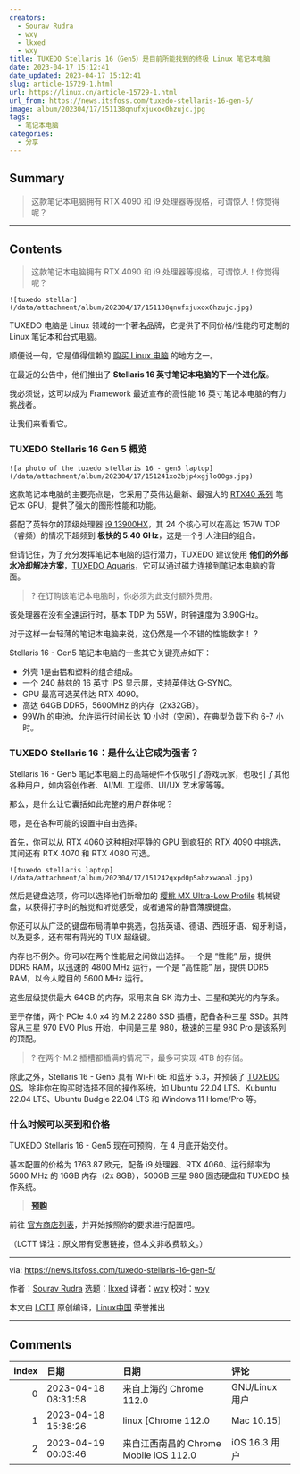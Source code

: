 ```yaml
---
creators:
  - Sourav Rudra
  - wxy
  - lkxed
  - wxy
title: TUXEDO Stellaris 16（Gen5）是目前所能找到的终极 Linux 笔记本电脑
date: 2023-04-17 15:12:41
date_updated: 2023-04-17 15:12:41
slug: article-15729-1.html
url: https://linux.cn/article-15729-1.html
url_from: https://news.itsfoss.com/tuxedo-stellaris-16-gen-5/
image: album/202304/17/151138qnufxjuxox0hzujc.jpg
tags:
  - 笔记本电脑
categories:
  - 分享
---
```


## Summary

> 这款笔记本电脑拥有 RTX 4090 和 i9 处理器等规格，可谓惊人！你觉得呢？

***

<!-- more -->

## Contents

> 
> 这款笔记本电脑拥有 RTX 4090 和 i9 处理器等规格，可谓惊人！你觉得呢？
> 
> 
> 

`![tuxedo stellar](/data/attachment/album/202304/17/151138qnufxjuxox0hzujc.jpg)`

TUXEDO 电脑是 Linux 领域的一个著名品牌，它提供了不同价格/性能的可定制的 Linux 笔记本和台式电脑。

顺便说一句，它是值得信赖的 [购买 Linux 电脑](https://itsfoss.com/get-linux-laptops/) 的地方之一。

在最近的公告中，他们推出了 **Stellaris 16 英寸笔记本电脑的下一个进化版**。

我必须说，这可以成为 Framework 最近宣布的高性能 16 英寸笔记本电脑的有力挑战者。

让我们来看看它。

### TUXEDO Stellaris 16 Gen 5 概览

`![a photo of the tuxedo stellaris 16 - gen5 laptop](/data/attachment/album/202304/17/151241xo2bjp4xgjlo00gs.jpg)`

这款笔记本电脑的主要亮点是，它采用了英伟达最新、最强大的 [RTX40 系列](https://www.nvidia.com/en-us/geforce/laptops/) 笔记本 GPU，提供了强大的图形性能和功能。

搭配了英特尔的顶级处理器 [i9 13900HX](https://ark.intel.com/content/www/us/en/ark/products/232171/intel-core-i913900hx-processor-36m-cache-up-to-5-40-ghz.html)，其 24 个核心可以在高达 157W TDP（睿频）的情况下超频到 **极快的 5.40 GHz**，这是一个引人注目的组合。

但请记住，为了充分发挥笔记本电脑的运行潜力，TUXEDO 建议使用 **他们的外部水冷却解决方案**，[TUXEDO Aquaris](https://www.tuxedocomputers.com/en/Linux-Hardware/Accessories/Further-accessories/TUXEDO-Aquaris--External-Water-Cooling-Device_1.tuxedo)，它可以通过磁力连接到笔记本电脑的背面。

> 
> ? 在订购该笔记本电脑时，你必须为此支付额外费用。
> 
> 
> 

该处理器在没有全速运行时，基本 TDP 为 55W，时钟速度为 3.90GHz。

对于这样一台轻薄的笔记本电脑来说，这仍然是一个不错的性能数字！ ?

Stellaris 16 - Gen5 笔记本电脑的一些其它关键亮点如下：

* 外壳 1是由铝和塑料的组合组成。
* 一个 240 赫兹的 16 英寸 IPS 显示屏，支持英伟达 G-SYNC。
* GPU 最高可选英伟达 RTX 4090。
* 高达 64GB DDR5，5600MHz 的内存（2x32GB）。
* 99Wh 的电池，允许运行时间长达 10 小时（空闲），在典型负载下约 6-7 小时。

### TUXEDO Stellaris 16：是什么让它成为强者？

Stellaris 16 - Gen5 笔记本电脑上的高端硬件不仅吸引了游戏玩家，也吸引了其他各种用户，如内容创作者、AI/ML 工程师、UI/UX 艺术家等等。

那么，是什么让它囊括如此完整的用户群体呢？

嗯，是在各种可能的设置中自由选择。

首先，你可以从 RTX 4060 这种相对平静的 GPU 到疯狂的 RTX 4090 中挑选，其间还有 RTX 4070 和 RTX 4080 可选。

`![tuxedo stellaris laptop](/data/attachment/album/202304/17/151242qxpd0p5abzxwaoal.jpg)`

然后是键盘选项，你可以选择他们新增加的 [樱桃 MX Ultra-Low Profile](https://www.cherrymx.de/en/cherry-mx/mx-ultra-low-profile/mx-ulp-click.html) 机械键盘，以获得打字时的触觉和听觉感受，或者通常的静音薄膜键盘。

你还可以从广泛的键盘布局清单中挑选，包括英语、德语、西班牙语、匈牙利语，以及更多，还有带有背光的 TUX 超级键。

内存也不例外。你可以在两个性能层之间做出选择。一个是 “性能” 层，提供 DDR5 RAM，以迅速的 4800 MHz 运行，一个是 “高性能” 层，提供 DDR5 RAM，以令人瞠目的 5600 MHz 运行。

这些层级提供最大 64GB 的内存，采用来自 SK 海力士、三星和美光的内存条。

至于存储，两个 PCIe 4.0 x4 的 M.2 2280 SSD 插槽，配备各种三星 SSD。其阵容从三星 970 EVO Plus 开始，中间是三星 980，极速的三星 980 Pro 是该系列的顶配。

> 
> ? 在两个 M.2 插槽都插满的情况下，最多可实现 4TB 的存储。
> 
> 
> 

除此之外，Stellaris 16 - Gen5 具有 Wi-Fi 6E 和蓝牙 5.3，并预装了 [TUXEDO OS](https://www.tuxedocomputers.com/os)，除非你在购买时选择不同的操作系统，如 Ubuntu 22.04 LTS、Kubuntu 22.04 LTS、Ubuntu Budgie 22.04 LTS 和 Windows 11 Home/Pro 等。

### 什么时候可以买到和价格

TUXEDO Stellaris 16 - Gen5 现在可预购，在 4 月底开始交付。

基本配置的价格为 1763.87 欧元，配备 i9 处理器、RTX 4060、运行频率为 5600 MHz 的 16GB 内存（2x 8GB），500GB 三星 980 固态硬盘和 TUXEDO 操作系统。

> 
> **[预购](https://www.tuxedocomputers.com/en/TUXEDO-Stellaris-16-Gen5.tuxedo)**
> 
> 
> 

前往 [官方商店列表](https://www.tuxedocomputers.com/en/TUXEDO-Stellaris-16-Gen5.tuxedo)，并开始按照你的要求进行配置吧。

（LCTT 译注：原文带有受惠链接，但本文非收费软文。）

---

via: <https://news.itsfoss.com/tuxedo-stellaris-16-gen-5/>

作者：[Sourav Rudra](https://news.itsfoss.com/author/sourav/) 选题：[lkxed](https://github.com/lkxed/) 译者：[wxy](https://github.com/wxy) 校对：[wxy](https://github.com/wxy)

本文由 [LCTT](https://github.com/LCTT/TranslateProject) 原创编译，[Linux中国](https://linux.cn/) 荣誉推出

***

## Comments

|   index | 日期                | 日期                                                 | 评论                                                                                                        |
|--------:|:--------------------|:-----------------------------------------------------|:------------------------------------------------------------------------------------------------------------|
|       0 | 2023-04-18 08:31:58 | 来自上海的 Chrome 112.0|GNU/Linux 用户               | 准备购买，注册地址时，为啥没有china大陆这边，但是有香港和台湾，不想找代购，我那边也没有朋友亲戚怎么办？？？ |
|       1 | 2023-04-18 15:38:26 | linux [Chrome 112.0|Mac 10.15]                       | 看了外国人眼里的全球配送就是个幌子                                                                          |
|       2 | 2023-04-19 00:03:46 | 来自江西南昌的 Chrome Mobile iOS 112.0|iOS 16.3 用户 | 全世界都在逆行？ 你自己没有点问题？有问题多从自己身上找                                                     |
